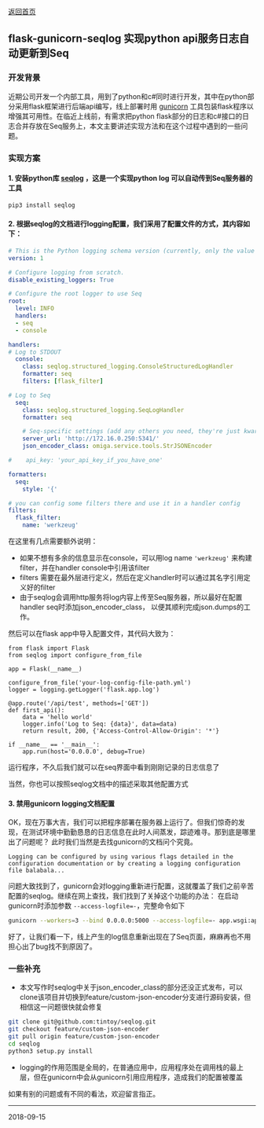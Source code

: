 [返回首页](../index.md)

## flask-gunicorn-seqlog 实现python api服务日志自动更新到Seq

### 开发背景
近期公司开发一个内部工具，用到了python和c#同时进行开发，其中在python部分采用flask框架进行后端api编写，线上部署时用 [gunicorn](http://docs.gunicorn.org/en/latest/) 工具包装flask程序以增强其可用性。在临近上线前，有需求把python flask部分的日志和c#接口的日志合并存放在Seq服务上，本文主要讲述实现方法和在这个过程中遇到的一些问题。

### 实现方案
#### 1. 安装python库 [seqlog](https://github.com/tintoy/seqlog) ，这是一个实现python log 可以自动传到Seq服务器的工具

```bash
pip3 install seqlog
```

#### 2. 根据seqlog的文档进行logging配置，我们采用了配置文件的方式，其内容如下：

```yml
# This is the Python logging schema version (currently, only the value 1 is supported here).
version: 1

# Configure logging from scratch.
disable_existing_loggers: True

# Configure the root logger to use Seq
root:
  level: INFO
  handlers:
  - seq
  - console

handlers:
# Log to STDOUT
  console:
    class: seqlog.structured_logging.ConsoleStructuredLogHandler
    formatter: seq
    filters: [flask_filter]

# Log to Seq
  seq:
    class: seqlog.structured_logging.SeqLogHandler
    formatter: seq

    # Seq-specific settings (add any others you need, they're just kwargs for SeqLogHandler's constructor).
    server_url: 'http://172.16.0.250:5341/'
    json_encoder_class: omiga.service.tools.StrJSONEncoder

#    api_key: 'your_api_key_if_you_have_one'

formatters:
  seq:
    style: '{'

# you can config some filters there and use it in a handler config
filters:
  flask_filter:
    name: 'werkzeug'

```

在这里有几点需要额外说明：
- 如果不想有多余的信息显示在console，可以用log name `'werkzeug'` 来构建filter，并在handler console中引用该filter
- filters 需要在最外层进行定义，然后在定义handler时可以通过其名字引用定义好的filter
- 由于seqlog会调用http服务将log内容上传至Seq服务器，所以最好在配置handler seq时添加json_encoder_class， 以便其顺利完成json.dumps的工作。

然后可以在flask app中导入配置文件，其代码大致为：

```python3
from flask import Flask
from seqlog import configure_from_file

app = Flask(__name__)

configure_from_file('your-log-config-file-path.yml')
logger = logging.getLogger('flask.app.log')

@app.route('/api/test', methods=['GET'])
def first_api():
    data = 'hello world'
    logger.info('Log to Seq: {data}', data=data)
    return result, 200, {'Access-Control-Allow-Origin': '*'}

if __name__ == '__main__':
    app.run(host='0.0.0.0', debug=True)
```

运行程序，不久后我们就可以在seq界面中看到刚刚记录的日志信息了

当然，你也可以按照seqlog文档中的描述采取其他配置方式

#### 3. 禁用gunicorn logging文档配置
OK，现在万事大吉，我们可以把程序部署在服务器上运行了。但我们惊奇的发现，在测试环境中勤勤恳恳的日志信息在此时人间蒸发，踪迹难寻。那到底是哪里出了问题呢？
此时我们当然是去找gunicorn的文档问个究竟。

```
Logging can be configured by using various flags detailed in the configuration documentation or by creating a logging configuration file balabala...
```

问题大致找到了，gunicorn会对logging重新进行配置，这就覆盖了我们之前辛苦配置的seqlog。继续在网上查找，我们找到了关掉这个功能的办法：
在启动gunicorn时添加参数 `--access-logfile=-`，完整命令如下

```bash
gunicorn --workers=3 --bind 0.0.0.0:5000 --access-logfile=- app.wsgi:app
```

好了，让我们看一下，线上产生的log信息重新出现在了Seq页面，麻麻再也不用担心出了bug找不到原因了。

### 一些补充
- 本文写作时seqlog中关于json_encoder_class的部分还没正式发布，可以clone该项目并切换到feature/custom-json-encoder分支进行源码安装，但相信这一问题很快就会修复

```bash
git clone git@github.com:tintoy/seqlog.git
git checkout feature/custom-json-encoder
git pull origin feature/custom-json-encoder
cd seqlog
python3 setup.py install
```

- logging的作用范围是全局的，在普通应用中，应用程序处在调用栈的最上层，但在gunicorn中会从gunicorn引用应用程序，造成我们的配置被覆盖

如果有别的问题或有不同的看法，欢迎留言指正。
 
---------------------------------------------------------------
2018-09-15
